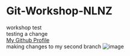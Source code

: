 # Git-Workshop-NLNZ
workshop test  
testing a change    
[My Github Profile](https://github.com/ciaaic/Git-Workshop)  
making changes to my second branch
![image](https://github.com/ciaaic/Git-Workshop-NLNZ/assets/143462600/c6cd1972-3539-43c7-84ec-9baac365f364)  


